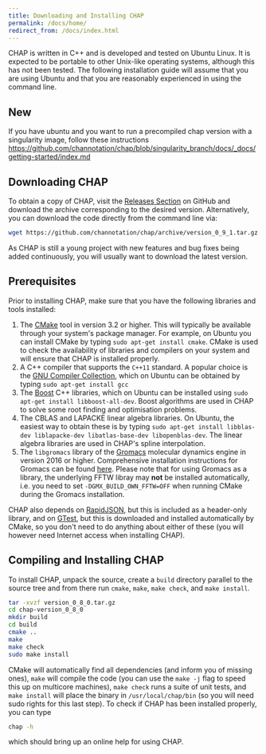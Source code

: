 ```yaml
---
title: Downloading and Installing CHAP
permalink: /docs/home/
redirect_from: /docs/index.html
---
```


[CMake]: https://cmake.org/
[Boost]: http://www.boost.org/
[CBLAS]: http://www.netlib.org/blas/
[LAPACKE]: http://www.netlib.org/lapack/lapacke.html
[Gromacs]: http://www.gromacs.org/
[Gromacs-install]: http://manual.gromacs.org/documentation/
[GCC]: https://gcc.gnu.org/
[GTest]: https://github.com/google/googletest
[CHAP-Download]: https://github.com/channotation/chap/releases


CHAP is written in C++ and is developed and tested on Ubuntu Linux. It is expected to be portable to other Unix-like operating systems, although this has not been tested. The following installation guide will assume that you are using Ubuntu and that you are reasonably experienced in using the command line.

## New ##

If you have ubuntu and you want to run a precompiled chap version with a singularity image, follow these instructions  https://github.com/channotation/chap/blob/singularity_branch/docs/_docs/getting-started/index.md

## Downloading CHAP ##

To obtain a copy of CHAP, visit the [Releases Section][CHAP-Download] on GitHub and download the archive corresponding to the desired version. Alternatively, you can download the code directly from the command line via:

```sh
wget https://github.com/channotation/chap/archive/version_0_9_1.tar.gz
```

As CHAP is still a young project with new features and bug fixes being added continuously, you will usually want to download the latest version.


## Prerequisites ##

Prior to installing CHAP, make sure that you have the following libraries and tools installed:

1. The [CMake][CMake] tool in version 3.2 or higher. This will typically be available through your system's package manager. For example, on Ubuntu you can install CMake by typing `sudo apt-get install cmake`. CMake is used to check the availability of libraries and compilers on your system and will ensure that CHAP is installed properly.
2. A C++ compiler that supports the `C++11` standard. A popular choice is the [GNU Compiler Collection][GCC], which on Ubuntu can be obtained by typing `sudo apt-get install gcc`
3. The [Boost][Boost] C++ libraries, which on Ubuntu can be installed using `sudo apt-get install libboost-all-dev`. Boost algorithms are used in CHAP to solve some root finding and optimisation problems.
4. The CBLAS and LAPACKE linear algebra libraries. On Ubuntu, the easiest way to obtain these is by typing `sudo apt-get install libblas-dev liblapacke-dev libatlas-base-dev libopenblas-dev`. The linear algebra libraries are used in CHAP's spline interpolation.
5. The `libgromacs` library of the [Gromacs][Gromacs] molecular dynamics engine in version 2016 or higher. Comprehensive installation instructions for Gromacs can be found [here][Gromacs-install].
Please note that for using Gromacs as a library, the underlying FFTW libray
may **not** be installed automatically, i.e. you need to set
`-DGMX_BUILD_OWN_FFTW=OFF` when running CMake during the Gromacs
installation.

CHAP also depends on [RapidJSON](http://rapidjson.org/), but this is included as a header-only library, and on [GTest][GTest], but this is downloaded and installed automatically by CMake, so you don't need to do anything about either of these (you will however need Internet access when installing CHAP).


## Compiling and Installing CHAP  ##

To install CHAP, unpack the source, create a `build` directory parallel to the source tree and from there run `cmake`, `make`, `make check`, and `make install`.

```bash
tar -xvzf version_0_8_0.tar.gz
cd chap-version_0_8_0
mkdir build
cd build
cmake ..
make
make check
sudo make install
```

CMake will automatically find all dependencies (and inform you of missing ones), `make` will compile the code (you can use the `make -j` flag to speed this up on multicore machines), `make check` runs a suite of unit tests, and `make install` will place the binary in `/usr/local/chap/bin` (so you will need sudo rights for this last step). To check if CHAP has been installed properly, you can type

```bash
chap -h
```

which should bring up an online help for using CHAP.
